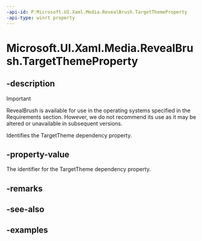 ```yaml
---
-api-id: P:Microsoft.UI.Xaml.Media.RevealBrush.TargetThemeProperty
-api-type: winrt property
---
```

<!-- Property syntax.
public DependencyProperty TargetThemeProperty { get; }
-->

# Microsoft.UI.Xaml.Media.RevealBrush.TargetThemeProperty


## -description

> [!Important]
> RevealBrush is available for use in the operating systems specified in the Requirements section. However, we do not recommend its use as it may be altered or unavailable in subsequent versions.

Identifies the TargetTheme dependency property.


## -property-value

The identifier for the TargetTheme dependency property.


## -remarks


## -see-also


## -examples


